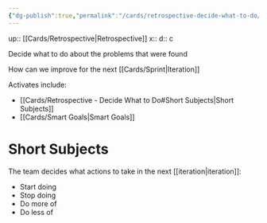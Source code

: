 ```yaml
---
{"dg-publish":true,"permalink":"/cards/retrospective-decide-what-to-do/"}
---
```


up:: [[Cards/Retrospective\|Retrospective]] 
x:: 
d:: c

Decide what to do about the problems that were found

How can we improve for the next [[Cards/Sprint\|Iteration]]

Activates include:
- [[Cards/Retrospective - Decide What to Do#Short Subjects\|Short Subjects]]
- ﻿﻿[[Cards/Smart Goals\|Smart Goals]]

# Short Subjects

The team decides what actions to take in the next [[iteration\|iteration]]:
- ﻿﻿Start doing
- ﻿﻿Stop doing
- ﻿﻿Do more of
- ﻿﻿Do less of